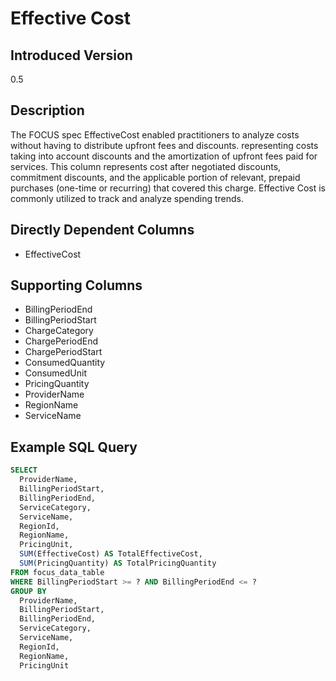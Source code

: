 # Effective Cost

## Introduced Version

0.5

## Description

The FOCUS spec EffectiveCost enabled practitioners to analyze costs without having to distribute upfront fees and discounts.  representing costs taking into account discounts and the amortization of upfront fees paid for services. This column represents cost after negotiated discounts, commitment discounts, and the applicable portion of relevant, prepaid purchases (one-time or recurring) that covered this charge. Effective Cost is commonly utilized to track and analyze spending trends.

## Directly Dependent Columns

* EffectiveCost

## Supporting Columns

* BillingPeriodEnd
* BillingPeriodStart
* ChargeCategory
* ChargePeriodEnd
* ChargePeriodStart
* ConsumedQuantity
* ConsumedUnit
* PricingQuantity
* ProviderName
* RegionName
* ServiceName

## Example SQL Query

```sql
SELECT
  ProviderName,
  BillingPeriodStart,
  BillingPeriodEnd,
  ServiceCategory,
  ServiceName,
  RegionId,
  RegionName,
  PricingUnit,
  SUM(EffectiveCost) AS TotalEffectiveCost,
  SUM(PricingQuantity) AS TotalPricingQuantity
FROM focus_data_table
WHERE BillingPeriodStart >= ? AND BillingPeriodEnd <= ?
GROUP BY
  ProviderName,
  BillingPeriodStart,
  BillingPeriodEnd,
  ServiceCategory,
  ServiceName,
  RegionId,
  RegionName,
  PricingUnit
``` 

